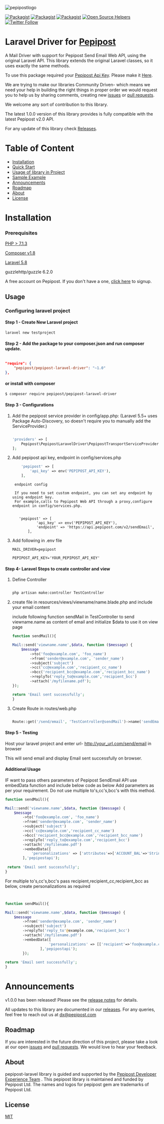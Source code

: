 ![pepipostlogo](https://pepipost.com/wp-content/uploads/2017/07/P_LOGO.png)

[![Packagist](https://img.shields.io/packagist/dt/pepipost/pepipost-laravel-driver.svg?style=flat-square)](https://packagist.org/packages/pepipost/pepipost-laravel-driver)
[![Packagist](https://img.shields.io/github/contributors/pepipost/pepipost-laravel-driver.svg)](https://github.com/pepipost/pepipost-laravel-driver)
[![Packagist](https://img.shields.io/packagist/l/pepipost/pepipost-laravel-driver.svg)](https://packagist.org/packages/pepipost/pepipost-laravel-driver)
[![Open Source Helpers](https://www.codetriage.com/pepipost/pepipost-laravel-driver/badges/users.svg)](https://www.codetriage.com/pepipost/pepipost-laravel-driver)
[![Twitter Follow](https://img.shields.io/twitter/follow/pepi_post.svg?style=social&label=Follow)](https://twitter.com/pepi_post)

# Laravel Driver for [Pepipost](http://www.pepipost.com/?utm_campaign=GitHubSDK&utm_medium=GithubSDK&utm_source=GithubSDK)

A Mail Driver with support for Pepipost Send Email Web API, using the original Laravel API. This library extends the original Laravel classes, so it uses exactly the same methods.

To use this package required your [Pepipost Api Key](https://app.pepipost.com). Please make it [Here](https://app.pepipost.com).


We are trying to make our libraries Community Driven- which means we need your help in building the right things in proper order we would request you to help us by sharing comments, creating new [issues](https://github.com/pepipost/laravel-pepipost-driver/issues) or [pull requests](https://github.com/pepipost/laravel-pepipost-driver/pulls).


We welcome any sort of contribution to this library.

The latest 1.0.0 version of this library provides is fully compatible with the latest Pepipost v2.0 API.

For any update of this library check [Releases](https://github.com/pepipost/laravel-pepipost-driver/releases).

# Table of Content
  
* [Installation](#installation)
* [Quick Start](#quick-start)
* [Usage of library in Project](#inproject)
* [Sample Example](#eg)
* [Announcements](#announcements)
* [Roadmap](#roadmap)
* [About](#about)
* [License](#license)

<a name="installation"></a>
# Installation

<a name="prereq"></a>

### Prerequisites

[PHP > 7.1.3](https://www.php.net/manual/en/install.php)

[Composer v1.8](https://getcomposer.org/download/)

[Laravel 5.8](https://laravel.com/docs/5.8/installation)

guzzlehttp/guzzle 6.2.0

A free account on Pepipost. If you don't have a one, [click here](https://app.pepipost.com) to signup.

## Usage

### Configuring laravel project

#### Step 1 - Create New Laravel project 

```bash 
laravel new testproject
```

#### Step 2 - Add the package to your composer.json and run composer update.

```json

"require": {
    "pepipost/pepipost-laravel-driver": "~1.0"
},
```
#### or install with composer

```bash
$ composer require pepipost/pepipost-laravel-driver
```

#### Step 3 - Configurations 

1) Add the pepipost service provider in config/app.php: (Laravel 5.5+ uses Package Auto-Discovery, so doesn't require you to                manually add the ServiceProvider.)

    ```php

    'providers' => [
        Pepipost\PepipostLaravelDriver\PepipostTransportServiceProvider::class
    ];
    ```

2) Add pepipost api key, endpoint in config/services.php


    ```php
        'pepipost' => [
            'api_key' => env('PEPIPOST_API_KEY'),
        ],
     ```
 

        endpoint config

        If you need to set custom endpoint, you can set any endpoint by using endpoint key.
        For example,calls to Pepipost Web API through a proxy,configure endpoint in config/services.php.

              
          'pepipost' => [
                  'api_key' => env('PEPIPOST_API_KEY'),
                  'endpoint' => 'https://api.pepipost.com/v2/sendEmail',
              ],

3) Add following in .env file

      ```dotenv
      MAIL_DRIVER=pepipost

      PEPIPOST_API_KEY='YOUR_PEPIPOST_API_KEY'
      ```

#### Step 4-  Laravel Steps to create controller and view

1) Define Controller

    ```bash

    php artisan make:controller TestController

    ```
2) create file in resources/views/viewname/name.blade.php 
    and include your email content 

    include following function sendMail in TestController to send
    viewname.name as content of email and initialize $data to use it on view page

      ```php
      function sendMail(){

      Mail::send('viewname.name',$data, function ($message) {
          $message
              ->to('foo@example.com', 'foo_name')
              ->from('sender@example.com', 'sender_name')
              ->subject('subject')
              ->cc('cc@example.com','recipient_cc_name')
              ->bcc('recipient_bcc@example.com','recipient_bcc_name')
              ->replyTo('reply_to@example.com','recipient_bcc')
              ->attach('/myfilename.pdf');
      });

      return 'Email sent successfully';
      }
      ```

3) Create Route in routes/web.php

      ```php

      Route::get('/send/email', 'TestController@sendMail')->name('sendEmail');

      ```

#### Step 5 - Testing

Host your laravel project and enter url- http://your_url.com/send/email in browser

This will send email and display Email sent successfully on browser.

#### Additional Usage

IF want to pass others parameters of Pepipost SendEmail API use embedData function and include below code as below
Add parameters as per your requirement. Do not use multiple to's,cc's,bcc's with this method.

```php
function sendMail(){

Mail::send('viewname.name',$data, function ($message) {
    $message
        ->to('foo@example.com', 'foo_name')
        ->from('sender@example.com', 'sender_name')
        ->subject('subject')
        ->cc('cc@example.com','recipient_cc_name')
        ->bcc('recipient_bcc@example.com','recipient_bcc_name')
        ->replyTo('reply_to@example.com','recipient_bcc')
        ->attach('/myfilename.pdf')
        ->embedData([
            'personalizations' => ['attributes'=>['ACCOUNT_BAL'=>'String','NAME'=>'NAME'],'x-apiheader'=>'x-apiheader_value','x-apiheader_cc'=>'x-apiheader_cc_value'],'settings' => ['bcc'=>'bccemail@gmail.com','clicktrack'=>1,'footer'=>1,'opentrack'=>1,'unsubscribe'=>1 ],'tags'=>'tags_value','templateId'=>''
        ],'pepipostapi');
        
 return 'Email sent successfully';
}       

```

For multiple to's,cc's,bcc's pass recipient,recipient_cc,recipient_bcc as below, create personalizations as required

```php


function sendMail(){

Mail::send('viewname.name',$data, function ($message) {
    $message
        ->from('sender@example.com', 'sender_name')
        ->subject('subject')
        ->replyTo('reply_to'@example.com,'recipient_bcc')
        ->attach('/myfilename.pdf')
        ->embedData([
                    'personalizations' => [['recipient'=>'foo@example.com','attributes'=>['ACCOUNT_BAL'=>'String','NAME'=>'name'],'recipient_cc'=>['cc@example.com','cc2@example.com'],'recipient_bcc'=>['bcc@example.com','bcc2@example.com'],'x-apiheader'=>'x-apiheader_value','x-apiheader_cc'=>'x-apiheader_cc_value'],['recipient'=>'foo@example.com','attributes'=>['ACCOUNT_BAL'=>'String','NAME'=>'name'],'x-apiheader'=>'x-apiheader_value','x-apiheader_cc'=>'x-apiheader_cc_value']],'settings' => ['bcc'=>'bccemail@gmail.com','clicktrack'=>1,'footer'=>1,'opentrack'=>1,'unsubscribe'=>1 ],'tags'=>'tags_value','templateId'=>''
                ],'pepipostapi');
        });
        
return 'Email sent successfully';
}

```

<a name="announcements"></a>
# Announcements

v1.0.0 has been released! Please see the [release notes](https://github.com/pepipost/laravel-pepipost-driver/releases/) for details.

All updates to this library are documented in our [releases](https://github.com/pepipost/laravel-pepipost-driver/releases). For any queries, feel free to reach out us at dx@pepipost.com

<a name="roadmap"></a>
## Roadmap

If you are interested in the future direction of this project, please take a look at our open [issues](https://github.com/pepipost/laravel-pepipost-driver/issues) and [pull requests](https://github.com/pepipost/laravel-pepipost-driver/pulls). We would love to hear your feedback.

<a name="about"></a>
## About
pepipost-laravel library is guided and supported by the [Pepipost Developer Experience Team](https://github.com/orgs/pepipost/teams/pepis/members) .
This pepipost library is maintained and funded by Pepipost Ltd. The names and logos for pepipost gem are trademarks of Pepipost Ltd.

<a name="license"></a>
## License
[MIT](https://choosealicense.com/licenses/mit/)
